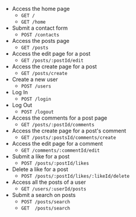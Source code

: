 - Access the home page
  - `GET /`
  - `GET /home`
- Submit a contact form
  - `POST /contacts`
- Access the posts page
  - `GET /posts`
- Access the edit page for a post
  - `GET /posts/:postId/edit`
- Access the create page for a post
  - `GET /posts/create`
- Create a new user
  - `POST /users`
- Log In
  - `POST /login`
- Log Out
  - `POST /logout`
- Access the comments for a post page
  - `GET /posts/:postId/comments`
- Access the create page for a post's comment
  - `GET /posts/:postsId/comments/create`
- Access the edit page for a comment
  - `GET /comments/:commentId/edit`
- Submit a like for a post
  - `POST /posts/:postId/likes`
- Delete a like for a post
  - `POST /posts/:postId/likes/:likeId/delete`
- Access all the posts of a user
  - `GET /users/:userId/posts`
- Submit a search on posts
  - `POST /posts/search`
  - `GET  /posts/search`